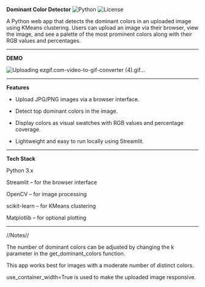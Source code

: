 **Dominant Color Detector**
![Python](https://img.shields.io/badge/Python-3.11-blue)
![License](https://img.shields.io/badge/License-MIT-green)

A Python web app that detects the dominant colors in an uploaded image using KMeans clustering. Users can upload an image via their browser, view the image, and see a palette of the most prominent colors along with their RGB values and percentages.

---
**DEMO**

![Uploading ezgif.com-video-to-gif-converter (4).gif…]()

---
**Features**

- Upload JPG/PNG images via a browser interface.

- Detect top dominant colors in the image.

- Display colors as visual swatches with RGB values and percentage coverage.

- Lightweight and easy to run locally using Streamlit.

---
**Tech Stack**

Python 3.x

Streamlit
 – for the browser interface

OpenCV
 – for image processing

scikit-learn
 – for KMeans clustering

Matplotlib
 – for optional plotting

---
//Notes//

The number of dominant colors can be adjusted by changing the k parameter in the get_dominant_colors function.

This app works best for images with a moderate number of distinct colors.

use_container_width=True is used to make the uploaded image responsive.
